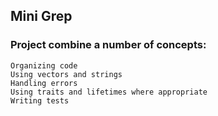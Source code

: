 ## Mini Grep

### Project combine a number of concepts:

    Organizing code
    Using vectors and strings
    Handling errors
    Using traits and lifetimes where appropriate
    Writing tests